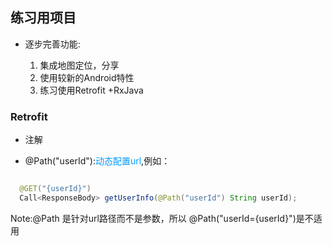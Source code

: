 ## 练习用项目

- 逐步完善功能:

    1. 集成地图定位，分享
    2. 使用较新的Android特性
    3. 练习使用Retrofit +RxJava

### Retrofit
 - 注解
  + @Path("userId"):<font color=#0099ff>动态配置url</font>,例如：
  ``` Java

    @GET("{userId}")
    Call<ResponseBody> getUserInfo(@Path("userId") String userId);

  ```
  Note:@Path 是针对url路径而不是参数，所以 @Path("userId={userId}")是不适用